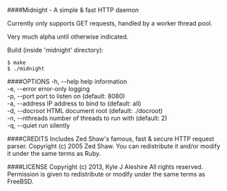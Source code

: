####Midnight - A simple & fast HTTP daemon

Currently only supports GET requests, handled by a worker thread pool.

Very much alpha until otherwise indicated.

Build (inside 'midnight' directory):

    $ make
    $ ./midnight

####OPTIONS
-h, --help			help information  
-e, --error			error-only logging  
-p, --port			port to listen on (default: 8080)  
-a, --address 		IP address to bind to (default: all)  
-d, --docroot		HTML document root (default: ./docroot)  
-n, --nthreads		number of threads to run with (default: 2)  
-q, --quiet			run silently

####CREDITS
Includes Zed Shaw's famous, fast & secure HTTP request parser.
Copyright (c) 2005 Zed Shaw. You can redistribute it and/or modify it under the same terms as Ruby.

####LICENSE
Copyright (c) 2013, Kyle J Aleshire
All rights reserved. Permission is given to redistribute or modify under the same terms as FreeBSD.